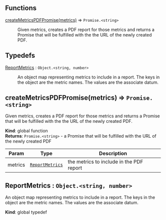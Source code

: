 ## Functions

<dl>
<dt><a href="#createMetricsPDFPromise">createMetricsPDFPromise(metrics)</a> ⇒ <code>Promise.&lt;string&gt;</code></dt>
<dd><p>Given metrics, creates a PDF report for those metrics and returns a Promise
that will be fulfilled with the the URL of the newly created PDF.</p>
</dd>
</dl>

## Typedefs

<dl>
<dt><a href="#ReportMetrics">ReportMetrics</a> : <code>Object.&lt;string, number&gt;</code></dt>
<dd><p>An object map representing metrics to include in a report. The keys
in the object are the metric names. The values are the associate datum.</p>
</dd>
</dl>

<a name="createMetricsPDFPromise"></a>

## createMetricsPDFPromise(metrics) ⇒ <code>Promise.&lt;string&gt;</code>

Given metrics, creates a PDF report for those metrics and returns a Promise
that will be fulfilled with the the URL of the newly created PDF.

**Kind**: global function  
**Returns**: <code>Promise.&lt;string&gt;</code> - a Promise that will be fulfilled with the URL of
the newly created PDF

| Param   | Type                                         | Description                              |
| ------- | -------------------------------------------- | ---------------------------------------- |
| metrics | [<code>ReportMetrics</code>](#ReportMetrics) | the metrics to include in the PDF report |

<a name="ReportMetrics"></a>

## ReportMetrics : <code>Object.&lt;string, number&gt;</code>

An object map representing metrics to include in a report. The keys
in the object are the metric names. The values are the associate datum.

**Kind**: global typedef

